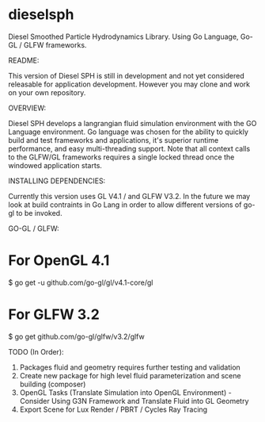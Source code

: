 # dieselsph
Diesel Smoothed Particle Hydrodynamics Library. Using Go Language, Go-GL / GLFW frameworks. 

README:

This version of Diesel SPH is still in development and not yet considered releasable for application development. However you may clone and work on your own repository.

OVERVIEW:

Diesel SPH develops a langrangian fluid simulation environment with the GO Language environment. Go language was chosen for the ability to quickly build and test frameworks and applications, it's superior runtime performance, and easy multi-threading support. Note that all context calls to the GLFW/GL frameworks requires a single locked thread once the windowed application starts.

INSTALLING DEPENDENCIES:

Currently this version uses GL V4.1 / and GLFW V3.2. In the future we may look at build contraints in Go Lang in order to allow different versions of go-gl to be invoked. 

GO-GL / GLFW:

# For OpenGL 4.1
$ go get -u github.com/go-gl/gl/v4.1-core/gl

# For GLFW 3.2
$ go get github.com/go-gl/glfw/v3.2/glfw


TODO (In Order):

1. Packages fluid and geometry requires further testing and validation
2. Create new package for high level fluid parameterization and scene building (composer)
3. OpenGL Tasks (Translate Simulation into OpenGL Environment) - Consider Using G3N Framework and Translate Fluid into GL Geometry
4. Export Scene for Lux Render / PBRT / Cycles Ray Tracing


